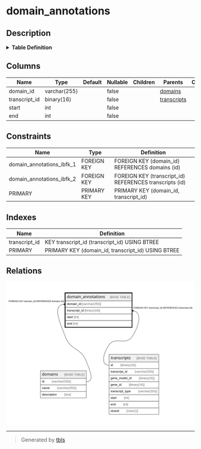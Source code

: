 # domain_annotations

## Description

<details>
<summary><strong>Table Definition</strong></summary>

```sql
CREATE TABLE `domain_annotations` (
  `domain_id` varchar(255) NOT NULL,
  `transcript_id` binary(16) NOT NULL,
  `start` int NOT NULL,
  `end` int NOT NULL,
  PRIMARY KEY (`domain_id`,`transcript_id`),
  KEY `transcript_id` (`transcript_id`),
  CONSTRAINT `domain_annotations_ibfk_1` FOREIGN KEY (`domain_id`) REFERENCES `domains` (`id`),
  CONSTRAINT `domain_annotations_ibfk_2` FOREIGN KEY (`transcript_id`) REFERENCES `transcripts` (`id`)
) ENGINE=InnoDB DEFAULT CHARSET=utf8mb4 COLLATE=utf8mb4_0900_ai_ci
```

</details>

## Columns

| Name | Type | Default | Nullable | Children | Parents | Comment |
| ---- | ---- | ------- | -------- | -------- | ------- | ------- |
| domain_id | varchar(255) |  | false |  | [domains](domains.md) |  |
| transcript_id | binary(16) |  | false |  | [transcripts](transcripts.md) |  |
| start | int |  | false |  |  |  |
| end | int |  | false |  |  |  |

## Constraints

| Name | Type | Definition |
| ---- | ---- | ---------- |
| domain_annotations_ibfk_1 | FOREIGN KEY | FOREIGN KEY (domain_id) REFERENCES domains (id) |
| domain_annotations_ibfk_2 | FOREIGN KEY | FOREIGN KEY (transcript_id) REFERENCES transcripts (id) |
| PRIMARY | PRIMARY KEY | PRIMARY KEY (domain_id, transcript_id) |

## Indexes

| Name | Definition |
| ---- | ---------- |
| transcript_id | KEY transcript_id (transcript_id) USING BTREE |
| PRIMARY | PRIMARY KEY (domain_id, transcript_id) USING BTREE |

## Relations

![er](domain_annotations.svg)

---

> Generated by [tbls](https://github.com/k1LoW/tbls)
